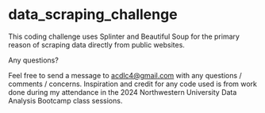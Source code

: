 # data_scraping_challenge

This coding challenge uses Splinter and Beautiful Soup for the primary reason of scraping data directly from public websites.







Any questions?

Feel free to send a message to acdlc4@gmail.com with any questions / comments / concerns. Inspiration and credit for any code used is from work done during my attendance in the 2024 Northwestern University Data Analysis Bootcamp class sessions.
